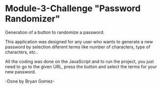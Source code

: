 # Module-3-Challenge "Password Randomizer"
Generation of a button to randomize a password.

This application was designed for any user who wants to generate a new password
by selection diferent terms like number of characters, type of characters, etc..

All the coding was done on the JavaScript and to run the project, you just need to go
to the given URL, press the button and select the terms for your new password.

-Done by Bryan Gomez-
